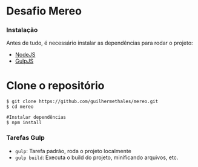 # Desafio Mereo

### Instalação

Antes de tudo, é necessário instalar as dependências para rodar o projeto:

- [NodeJS](http://nodejs.org/)
- [GulpJS](http://gulpjs.com/)


# Clone o repositório

```
$ git clone https://github.com/guilhermethales/mereo.git
$ cd mereo

#Instalar dependências
$ npm install
```

### Tarefas Gulp

- `gulp`: Tarefa padrão, roda o projeto localmente
- `gulp build`: Executa o build do projeto, minificando arquivos, etc.

